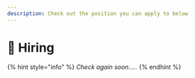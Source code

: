 ```yaml
---
description: Check out the position you can apply to below
---
```


# 👷 Hiring

{% hint style="info" %}
_Check again soon....._
{% endhint %}
